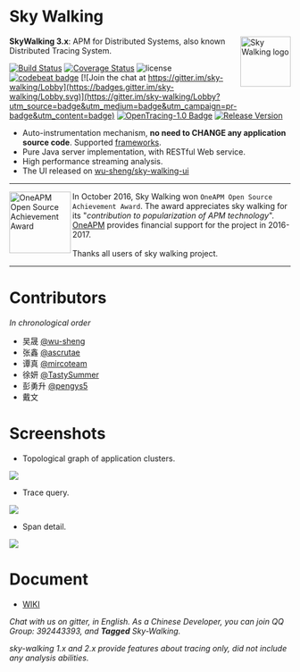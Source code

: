 Sky Walking
==========

<img src="https://sky-walking.github.io/page-resources/3.0/skywalking.png" alt="Sky Walking logo" height="90px" align="right" />

**SkyWalking 3.x**: APM for Distributed Systems, also known Distributed Tracing System.

[![Build Status](https://travis-ci.org/wu-sheng/sky-walking.svg?branch=master)](https://travis-ci.org/wu-sheng/sky-walking)
[![Coverage Status](https://coveralls.io/repos/github/wu-sheng/sky-walking/badge.svg?branch=master&forceUpdate=1)](https://coveralls.io/github/wu-sheng/sky-walking?branch=master)
![license](https://img.shields.io/aur/license/yaourt.svg)
[![codebeat badge](https://codebeat.co/badges/579e4dce-1dc7-4f32-a163-c164eafa1335)](https://codebeat.co/projects/github-com-wu-sheng-sky-walking)
[![Join the chat at https://gitter.im/sky-walking/Lobby](https://badges.gitter.im/sky-walking/Lobby.svg)](https://gitter.im/sky-walking/Lobby?utm_source=badge&utm_medium=badge&utm_campaign=pr-badge&utm_content=badge)
[![OpenTracing-1.0 Badge](https://img.shields.io/badge/OpenTracing--1.0-enabled-blue.svg)](http://opentracing.io)
[![Release Version](https://img.shields.io/badge/tesing-3.0--2017-yellow.svg)](https://github.com/wu-sheng/sky-walking/releases)


* Auto-instrumentation mechanism, **no need to CHANGE any application source code**. Supported [frameworks](https://github.com/wu-sheng/sky-walking/wiki/3.0-supported-list).
* Pure Java server implementation, with RESTful Web service.
* High performance streaming analysis.
* The UI released on [wu-sheng/sky-walking-ui](https://github.com/wu-sheng/sky-walking-ui)

___

<a href="https://github.com/wu-sheng/sky-walking">
<img src="https://sky-walking.github.io/page-resources/3.0/oneapm-award.png" alt="OneAPM Open Source Achievement Award" height="110px" align="left" />
</a>

In October 2016, Sky Walking won `OneAPM Open Source Achievement Award`. The award appreciates sky walking for its "*contribution to popularization of APM technology*". <br/>
[OneAPM](http://www.oneapm.com/) provides financial support for the project in 2016-2017.<br/><br/> 
Thanks all users of sky walking project.

___

# Contributors
_In chronological order_
* 吴晟 [@wu-sheng](https://github.com/wu-sheng) 
* 张鑫 [@ascrutae](https://github.com/ascrutae) 
* 谭真 [@mircoteam](https://github.com/mircoteam)
* 徐妍 [@TastySummer](https://github.com/TastySummer)
* 彭勇升 [@pengys5](https://github.com/pengys5)
* 戴文


# Screenshots
- Topological graph of application clusters.
<img src="https://sky-walking.github.io/page-resources/3.0/topological_graph.png"/>

- Trace query.
<img src="https://sky-walking.github.io/page-resources/3.0/trace_segment.png"/>

- Span detail.
<img src="https://sky-walking.github.io/page-resources/3.0/span.png" />


# Document
* [WIKI](https://github.com/wu-sheng/sky-walking/wiki)

_Chat with us on gitter, in English. As a Chinese Developer, you can join QQ Group: 392443393, and **Tagged** Sky-Walking._

_sky-walking 1.x and 2.x provide features about tracing only, did not include any analysis abilities._
